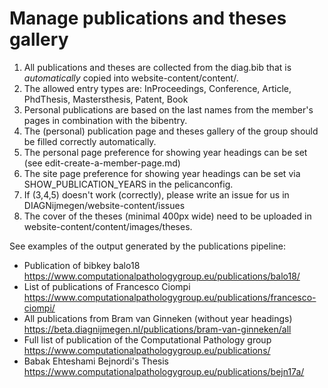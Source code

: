 # Manage publications and theses gallery

1. All publications and theses are collected from the diag.bib that is *automatically* copied into website-content/content/.
2. The allowed entry types are: InProceedings, Conference, Article, PhdThesis, Mastersthesis, Patent, Book
3. Personal publications are based on the last names from the member's pages in combination with the bibentry.
4. The (personal) publication page and theses gallery of the group should be filled correctly automatically.
5. The personal page preference for showing year headings can be set (see edit-create-a-member-page.md)
6. The site page preference for showing year headings can be set via SHOW_PUBLICATION_YEARS in the pelicanconfig.
7. If (3,4,5) doesn't work (correctly), please write an issue for us in DIAGNijmegen/website-content/issues
8. The cover of the theses (minimal 400px wide) need to be uploaded in website-content/content/images/theses.

See examples of the output generated by the publications pipeline:
 - Publication of bibkey balo18 https://www.computationalpathologygroup.eu/publications/balo18/
 - List of publications of Francesco Ciompi https://www.computationalpathologygroup.eu/publications/francesco-ciompi/
 - All publications from Bram van Ginneken (without year headings) https://beta.diagnijmegen.nl/publications/bram-van-ginneken/all
 - Full list of publication of the Computational Pathology group https://www.computationalpathologygroup.eu/publications/
 - Babak Ehteshami Bejnordi's Thesis https://www.computationalpathologygroup.eu/publications/bejn17a/
